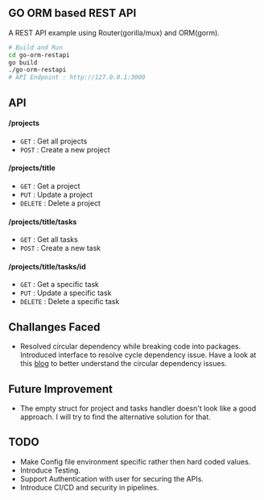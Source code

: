 ## GO ORM based REST API
A REST API example using Router(gorilla/mux) and ORM(gorm).

```bash
# Build and Run
cd go-orm-restapi
go build
./go-orm-restapi
# API Endpoint : http://127.0.0.1:3000
```

## API

#### /projects
* `GET` : Get all projects
* `POST` : Create a new project

#### /projects/title
* `GET` : Get a project
* `PUT` : Update a project
* `DELETE` : Delete a project

#### /projects/title/tasks
* `GET` : Get all tasks
* `POST` : Create a new task

#### /projects/title/tasks/id
* `GET` : Get a specific task
* `PUT` : Update a specific task
* `DELETE` : Delete a specific task

## Challanges Faced
* Resolved circular dependency while breaking code into packages. Introduced interface to resolve cycle dependency issue. Have a look at this [blog](https://quoeamaster.medium.com/golang-gotchas-2-the-curse-of-import-cycle-not-allowed-6abfa3523f57) to better understand the circular dependency issues.

## Future Improvement
* The empty struct for project and tasks handler doesn't look like a good approach. I will try to find the alternative solution for that.

## TODO
* Make Config file environment specific rather then hard coded values.
* Introduce Testing.
* Support Authentication with user for securing the APIs.
* Introduce CI/CD and security in pipelines.